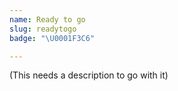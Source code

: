 ```yaml
---
name: Ready to go
slug: readytogo
badge: "\U0001F3C6"

---
```


(This needs a description to go with it)

